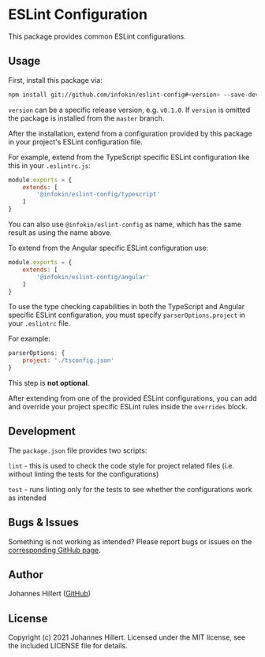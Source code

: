 # ESLint Configuration

This package provides common ESLint configurations.

## Usage

First, install this package via:

```bash
npm install git://github.com/infokin/eslint-config#<version> --save-dev
```

`version` can be a specific release version, e.g. `v0.1.0`. If `version` is omitted the package is installed from
the `master` branch.

After the installation, extend from a configuration provided by this package in your project's ESLint configuration
file.

For example, extend from the TypeScript specific ESLint configuration like this in your `.eslintrc.js`:

```javascript
module.exports = {
    extends: [
        '@infokin/eslint-config/typescript'
    ]
}
```

You can also use `@infokin/eslint-config` as name, which has the same result as using the name above.

To extend from the Angular specific ESLint configuration use:

```javascript
module.exports = {
    extends: [
        '@infokin/eslint-config/angular'
    ]
}
```

To use the type checking capabilities in both the TypeScript and Angular specific ESLint configuration, you must
specify `parserOptions.project` in your `.eslintrc` file.

For example:

```javascript
parserOptions: {
    project: './tsconfig.json'
}
```

This step is **not optional**.

After extending from one of the provided ESLint configurations, you can add and override your project specific ESLint
rules inside the `overrides` block.

## Development

The `package.json` file provides two scripts:

`lint` - this is used to check the code style for project related files (i.e. without linting the tests for the configurations)

`test` - runs linting only for the tests to see whether the configurations work as intended

## Bugs & Issues

Something is not working as intended? Please report bugs or issues on
the [corresponding GitHub page](https://github.com/infokin/eslint-config/issues).

## Author

Johannes Hillert ([GitHub](https://github.com/clovergaze))

## License

Copyright (c) 2021 Johannes Hillert. Licensed under the MIT license, see the included LICENSE file for details.
